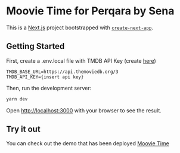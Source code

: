 # Moovie Time for Perqara by Sena
This is a [Next.js](https://nextjs.org/) project bootstrapped with [`create-next-app`](https://github.com/vercel/next.js/tree/canary/packages/create-next-app).

## Getting Started

First, create a .env.local file with TMDB API Key (create [here](https://www.themoviedb.org/))  
```env
TMDB_BASE_URL=https://api.themoviedb.org/3
TMDB_API_KEY={insert api key}
```

Then, run the development server:

```bash
yarn dev
```

Open [http://localhost:3000](http://localhost:3000) with your browser to see the result.

## Try it out

You can check out the demo that has been deployed [Moovie Time](https://moovie-time-perqara.vercel.app/)